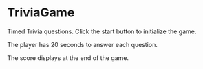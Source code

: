 
# TriviaGame

Timed Trivia questions.
Click the start button to initialize the game.  

The player has 20 seconds to answer each question.

The score displays at the end of the game.
